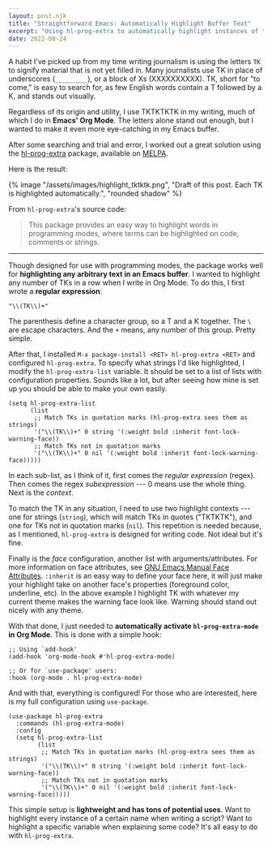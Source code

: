 ```yaml
---
layout: post.njk
title: "Straightforward Emacs: Automatically Highlight Buffer Text"
excerpt: "Using hl-prog-extra to automatically highlight instances of text in an Emacs buffer."
date: 2022-08-24
---
```


A habit I've picked up from my time writing journalism is using the letters `TK` to signify material that is not yet filled in. Many journalists use TK in place of underscores (`_________`), or a block of Xs (XXXXXXXXXX). TK, short for "to come," is easy to search for, as few English words contain a T followed by a K, and stands out visually.

Regardless of its origin and utility, I use TKTKTKTK in my writing, much of which I do in **Emacs' Org Mode**. The letters alone stand out enough, but I wanted to make it even more eye-catching in my Emacs buffer.

After some searching and trial and error, I worked out a great solution using the [hl-prog-extra](https://codeberg.org/ideasman42/emacs-hl-prog-extra) package, available on [MELPA](https://melpa.org/#/hl-prog-extra).

Here is the result:

{% image "/assets/images/highlight_tktktk.png", "Draft of this post. Each TK is highlighted automatically.", "rounded shadow" %}

From `hl-prog-extra`'s source code:

> This package provides an easy way to highlight words in programming modes,
> where terms can be highlighted on code, comments or strings.

---

Though designed for use with programming modes, the package works well for **highlighting any arbitrary text in an Emacs buffer**. I wanted to highlight any number of TKs in a row when I write in Org Mode. To do this, I first wrote a **regular expression**:

```emacs-lisp
"\\(TK\\)+"
```

The parenthesis define a character group, so a T and a K together. The `\` are escape characters. And the `+` means, any number of this group. Pretty simple.

After that, I installed `M-x package-install <RET> hl-prog-extra <RET>` and configured `hl-prog-extra`. To specify what strings I'd like highlighted, I modify the `hl-prog-extra-list` variable. It should be set to a list of lists with configuration properties. Sounds like a lot, but after seeing how mine is set up you should be able to make your own easily.

```emacs-lisp
(setq hl-prog-extra-list
	  (list
	   ;; Match TKs in quotation marks (hl-prog-extra sees them as strings)
	   '("\\(TK\\)+" 0 string '(:weight bold :inherit font-lock-warning-face))
	   ;; Match TKs not in quotation marks
	   '("\\(TK\\)+" 0 nil '(:weight bold :inherit font-lock-warning-face)))))
```

In each sub-list, as I think of it, first comes the _regular expression_ (regex). Then comes the regex _subexpression_ --- 0 means use the whole thing. Next is the _context_.

To match the TK in any situation, I need to use two highlight contexts --- one for strings (`string`), which will match TKs in quotes ("TKTKTK"), and one for TKs not in quotation marks (`nil`). This repetition is needed because, as I mentioned, `hl-prog-extra` is designed for writing code. Not ideal but it's fine.

Finally is the _face_ configuration, another list with arguments/attributes. For more information on face attributes, see [GNU Emacs Manual Face Attributes](https://www.gnu.org/software/emacs/manual/html_node/elisp/Face-Attributes.html). `:inherit` is an easy way to define your face here, it will just make your highlight take on another face's properties (foreground color, underline, etc). In the above example I highlight TK with whatever my current theme makes the warning face look like. Warning should stand out nicely with any theme.

With that done, I just needed to **automatically activate `hl-prog-extra-mode` in Org Mode**. This is done with a simple hook:

```emacs-lisp
;; Using `add-hook'
(add-hook 'org-mode-hook #'hl-prog-extra-mode)

;; Or for `use-package' users:
:hook (org-mode . hl-prog-extra-mode)
```

And with that, everything is configured! For those who are interested, here is my full configuration using `use-package`.

```emacs-lisp
(use-package hl-prog-extra
  :commands (hl-prog-extra-mode)
  :config
  (setq hl-prog-extra-list
		(list
		 ;; Match TKs in quotation marks (hl-prog-extra sees them as strings)
		 '("\\(TK\\)+" 0 string '(:weight bold :inherit font-lock-warning-face))
		 ;; Match TKs not in quotation marks
		 '("\\(TK\\)+" 0 nil '(:weight bold :inherit font-lock-warning-face)))))
```

This simple setup is **lightweight and has tons of potential uses**. Want to highlight every instance of a certain name when writing a script? Want to highlight a specific variable when explaining some code? It's all easy to do with `hl-prog-extra`.
